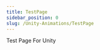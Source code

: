 ```yaml
---
title: TestPage
sidebar_position: 0
slug: /Unity-Animations/TestPage
---
```




Test Page For Unity

